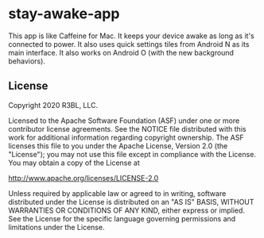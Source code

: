 stay-awake-app
==============

This app is like Caffeine for Mac. It keeps your device awake as long as it's connected
to power. It also uses quick settings tiles from Android N as its main interface. It also
works on Android O (with the new background behaviors).

License
-------

Copyright 2020 R3BL, LLC.

Licensed to the Apache Software Foundation (ASF) under one or more contributor
license agreements.  See the NOTICE file distributed with this work for
additional information regarding copyright ownership.  The ASF licenses this
file to you under the Apache License, Version 2.0 (the "License"); you may not
use this file except in compliance with the License.  You may obtain a copy of
the License at

http://www.apache.org/licenses/LICENSE-2.0

Unless required by applicable law or agreed to in writing, software
distributed under the License is distributed on an "AS IS" BASIS, WITHOUT
WARRANTIES OR CONDITIONS OF ANY KIND, either express or implied.  See the
License for the specific language governing permissions and limitations under
the License.